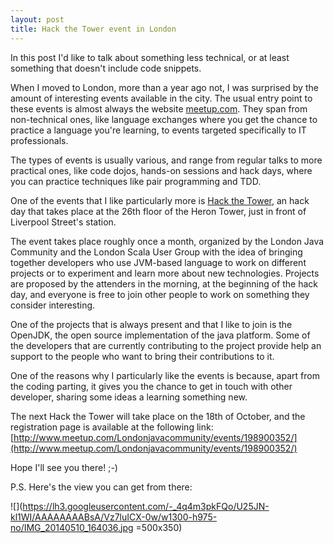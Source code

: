 ```yaml
---
layout: post
title: Hack the Tower event in London
---
```


In this post I'd like to talk about something less technical, or at least something that doesn't include code snippets.

When I moved to London, more than a year ago not, I was surprised by the amount of interesting events available in the city.
The usual entry point to these events is almost always the website [meetup.com](http://www.meetup.com). They span from non-technical ones, like language exchanges where you get the chance to practice a language you're learning, to events targeted specifically to IT professionals.

The types of events is usually various, and range from regular talks to more practical ones, like code dojos, hands-on sessions and hack days, where you can practice techniques like pair programming and TDD.

One of the events that I like particularly more is [Hack the Tower](http://hackthetower.co.uk/), an hack day that takes place at the 26th floor of the Heron Tower, just in front of Liverpool Street's station.

The event takes place roughly once a month, organized by the London Java Community and the London Scala User Group with the idea of bringing together developers who use JVM-based language to work on different projects or to experiment and learn more about new technologies.
Projects are proposed by the attenders in the morning, at the beginning of the hack day, and everyone is free to join other people to work on something they consider interesting.

One of the projects that is always present and that I like to join is the OpenJDK, the open source implementation of the java platform. Some of the developers that are currently contributing to the project provide help an support to the people who want to bring their contributions to it.

One of the reasons why I particularly like the events is because, apart from the coding parting, it gives you the chance to get in touch with other developer, sharing some ideas a learning something new.

The next Hack the Tower will take place on the 18th of October, and the registration page is available at the following link: [http://www.meetup.com/Londonjavacommunity/events/198900352/](http://www.meetup.com/Londonjavacommunity/events/198900352/)

Hope I'll see you there! ;-)

P.S. Here's the view you can get from there:

![](https://lh3.googleusercontent.com/-_4q4m3pkFQo/U25JN-kl1WI/AAAAAAAABsA/Vz7luICX-0w/w1300-h975-no/IMG_20140510_164036.jpg =500x350)
